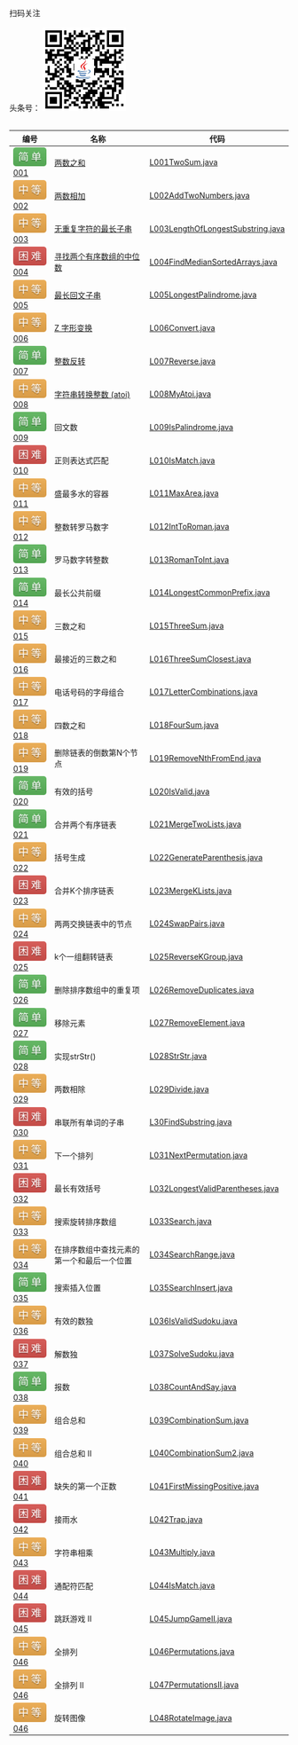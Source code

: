 扫码关注
<br>
<br>
头条号：
<img src="./img/toutiao.png" width = "150" height = "150"/>　　
<br>
<br>

|编号|名称|代码|
|----|---|----|
|[![](./img/easy.svg) 001](https://leetcode-cn.com/problems/two-sum/)|[两数之和](http://java-code.net/article/detail/11)|[L001TwoSum.java](https://github.com/ybjx/Leetcode/blob/master/solution/src/main/java/com/ybjx/leetcode/solution/L001TwoSum.java)|
|[![](./img/middle.svg) 002](https://leetcode-cn.com/problems/add-two-numbers/)|[两数相加](http://java-code.net/article/detail/12)|[L002AddTwoNumbers.java](https://github.com/ybjx/Leetcode/blob/master/solution/src/main/java/com/ybjx/leetcode/solution/L002AddTwoNumbers.java)|
|[![](./img/middle.svg) 003](https://leetcode-cn.com/problems/longest-substring-without-repeating-characters/)|[无重复字符的最长子串](http://java-code.net/article/detail/13)|[L003LengthOfLongestSubstring.java](https://github.com/ybjx/Leetcode/blob/master/solution/src/main/java/com/ybjx/leetcode/solution/L003LengthOfLongestSubstring.java)|
|[![](./img/hard.svg) 004](https://leetcode-cn.com/problems/median-of-two-sorted-arrays/)|[寻找两个有序数组的中位数](http://java-code.net/article/detail/14)|[L004FindMedianSortedArrays.java](https://github.com/ybjx/Leetcode/blob/master/solution/src/main/java/com/ybjx/leetcode/solution/L004FindMedianSortedArrays.java)|
|[![](./img/middle.svg) 005](https://leetcode-cn.com/problems/longest-palindromic-substring/)|[最长回文子串](http://java-code.net/article/detail/15)|[L005LongestPalindrome.java](https://github.com/ybjx/Leetcode/blob/master/solution/src/main/java/com/ybjx/leetcode/solution/L005LongestPalindrome.java)|
|[![](./img/middle.svg) 006](https://leetcode-cn.com/problems/zigzag-conversion/)|[Z 字形变换](http://java-code.net/article/detail/16)|[L006Convert.java](https://github.com/ybjx/Leetcode/blob/master/solution/src/main/java/com/ybjx/leetcode/solution/L006Convert.java)|
|[![](./img/easy.svg) 007](https://leetcode-cn.com/problems/reverse-integer/)|[整数反转](http://java-code.net/article/detail/17)|[L007Reverse.java](https://github.com/ybjx/Leetcode/blob/master/solution/src/main/java/com/ybjx/leetcode/solution/L007Reverse.java)|
|[![](./img/middle.svg) 008](https://leetcode-cn.com/problems/string-to-integer-atoi/)|[字符串转换整数 (atoi)](http://java-code.net/article/detail/18)|[L008MyAtoi.java](https://github.com/ybjx/Leetcode/blob/master/solution/src/main/java/com/ybjx/leetcode/solution/L008MyAtoi.java)|
|[![](./img/easy.svg) 009](https://leetcode-cn.com/problems/palindrome-number/submissions/)|回文数|[L009IsPalindrome.java](https://github.com/ybjx/Leetcode/blob/master/solution/src/main/java/com/ybjx/leetcode/solution/L009IsPalindrome.java)|
|[![](./img/hard.svg) 010](https://leetcode-cn.com/problems/regular-expression-matching/)|正则表达式匹配|[L010IsMatch.java](https://github.com/ybjx/Leetcode/blob/master/solution/src/main/java/com/ybjx/leetcode/solution/L010IsMatch.java)|
|[![](./img/middle.svg) 011](https://leetcode-cn.com/problems/container-with-most-water/submissions/)|盛最多水的容器|[L011MaxArea.java](https://github.com/ybjx/Leetcode/blob/master/solution/src/main/java/com/ybjx/leetcode/solution/L011MaxArea.java)|
|[![](./img/middle.svg) 012](https://leetcode-cn.com/problems/integer-to-roman/)|整数转罗马数字|[L012IntToRoman.java](https://github.com/ybjx/Leetcode/blob/master/solution/src/main/java/com/ybjx/leetcode/solution/L012IntToRoman.java)|
|[![](./img/easy.svg) 013](https://leetcode-cn.com/problems/roman-to-integer/)|罗马数字转整数|[L013RomanToInt.java](https://github.com/ybjx/Leetcode/blob/master/solution/src/main/java/com/ybjx/leetcode/solution/L013RomanToInt.java)|
|[![](./img/easy.svg) 014](https://leetcode-cn.com/problems/longest-common-prefix/)|最长公共前缀|[L014LongestCommonPrefix.java](https://github.com/ybjx/Leetcode/blob/master/solution/src/main/java/com/ybjx/leetcode/solution/L014LongestCommonPrefix.java)|
|[![](./img/middle.svg) 015](https://leetcode-cn.com/problems/3sum/)|三数之和|[L015ThreeSum.java](https://github.com/ybjx/Leetcode/blob/master/solution/src/main/java/com/ybjx/leetcode/solution/L015ThreeSum.java)|
|[![](./img/middle.svg) 016](https://leetcode-cn.com/problems/3sum-closest/)|最接近的三数之和|[L016ThreeSumClosest.java](https://github.com/ybjx/Leetcode/blob/master/solution/src/main/java/com/ybjx/leetcode/solution/L016ThreeSumClosest.java)|
|[![](./img/middle.svg) 017](https://leetcode-cn.com/problems/letter-combinations-of-a-phone-number/)|电话号码的字母组合|[L017LetterCombinations.java](https://github.com/ybjx/Leetcode/blob/master/solution/src/main/java/com/ybjx/leetcode/solution/L017LetterCombinations.java)|
|[![](./img/middle.svg) 018](https://leetcode-cn.com/problems/4sum/)|四数之和|[L018FourSum.java](https://github.com/ybjx/Leetcode/blob/master/solution/src/main/java/com/ybjx/leetcode/solution/L018FourSum.java)|
|[![](./img/middle.svg) 019](https://leetcode-cn.com/problems/remove-nth-node-from-end-of-list/)|删除链表的倒数第N个节点|[L019RemoveNthFromEnd.java](https://github.com/ybjx/Leetcode/blob/master/solution/src/main/java/com/ybjx/leetcode/solution/L019RemoveNthFromEnd.java)|
|[![](./img/easy.svg) 020](https://leetcode-cn.com/problems/valid-parentheses/)|有效的括号|[L020IsValid.java](https://github.com/ybjx/Leetcode/blob/master/solution/src/main/java/com/ybjx/leetcode/solution/L020IsValid.java)|
|[![](./img/easy.svg) 021](https://leetcode-cn.com/problems/merge-two-sorted-lists/)|合并两个有序链表|[L021MergeTwoLists.java](https://github.com/ybjx/Leetcode/blob/master/solution/src/main/java/com/ybjx/leetcode/solution/L021MergeTwoLists.java)|
|[![](./img/middle.svg) 022](https://leetcode-cn.com/problems/generate-parentheses/)|括号生成|[L022GenerateParenthesis.java](https://github.com/ybjx/Leetcode/blob/master/solution/src/main/java/com/ybjx/leetcode/solution/L022GenerateParenthesis.java)|
|[![](./img/hard.svg) 023](https://leetcode-cn.com/problems/merge-k-sorted-lists/)|合并K个排序链表|[L023MergeKLists.java](https://github.com/ybjx/Leetcode/blob/master/solution/src/main/java/com/ybjx/leetcode/solution/L023MergeKLists.java)|
|[![](./img/middle.svg) 024](https://leetcode-cn.com/problems/swap-nodes-in-pairs/)|两两交换链表中的节点|[L024SwapPairs.java](https://github.com/ybjx/Leetcode/blob/master/solution/src/main/java/com/ybjx/leetcode/solution/L024SwapPairs.java)|
|[![](./img/hard.svg) 025](https://leetcode-cn.com/problems/reverse-nodes-in-k-group/)|k个一组翻转链表|[L025ReverseKGroup.java](https://github.com/ybjx/Leetcode/blob/master/solution/src/main/java/com/ybjx/leetcode/solution/L025ReverseKGroup.java)|
|[![](./img/easy.svg) 026](https://leetcode-cn.com/problems/remove-duplicates-from-sorted-array/)|删除排序数组中的重复项|[L026RemoveDuplicates.java](https://github.com/ybjx/Leetcode/blob/master/solution/src/main/java/com/ybjx/leetcode/solution/L026RemoveDuplicates.java)|
|[![](./img/easy.svg) 027](https://leetcode-cn.com/problems/remove-element/)|移除元素|[L027RemoveElement.java](https://github.com/ybjx/Leetcode/blob/master/solution/src/main/java/com/ybjx/leetcode/solution/L027RemoveElement.java)|
|[![](./img/easy.svg) 028](https://leetcode-cn.com/problems/implement-strstr/)|实现strStr()|[L028StrStr.java](https://github.com/ybjx/Leetcode/blob/master/solution/src/main/java/com/ybjx/leetcode/solution/L028StrStr.java)|
|[![](./img/middle.svg) 029](https://leetcode-cn.com/problems/divide-two-integers/)|两数相除|[L029Divide.java](https://github.com/ybjx/Leetcode/blob/master/solution/src/main/java/com/ybjx/leetcode/solution/L029Divide.java)|
|[![](./img/hard.svg) 030](https://leetcode-cn.com/problems/substring-with-concatenation-of-all-words/)|串联所有单词的子串|[L30FindSubstring.java](https://github.com/ybjx/Leetcode/blob/master/solution/src/main/java/com/ybjx/leetcode/solution/L30FindSubstring.java)|
|[![](./img/middle.svg) 031](https://leetcode-cn.com/problems/next-permutation/)|下一个排列|[L031NextPermutation.java](https://github.com/ybjx/Leetcode/blob/master/solution/src/main/java/com/ybjx/leetcode/solution/L031NextPermutation.java)|
|[![](./img/hard.svg) 032](https://leetcode-cn.com/problems/longest-valid-parentheses/)|最长有效括号|[L032LongestValidParentheses.java](https://github.com/ybjx/Leetcode/blob/master/solution/src/main/java/com/ybjx/leetcode/solution/L032LongestValidParentheses.java)|
|[![](./img/middle.svg) 033](https://leetcode-cn.com/problems/search-in-rotated-sorted-array/)|搜索旋转排序数组|[L033Search.java](https://github.com/ybjx/Leetcode/blob/master/solution/src/main/java/com/ybjx/leetcode/solution/L033Search.java)|
|[![](./img/middle.svg) 034](https://leetcode-cn.com/problems/find-first-and-last-position-of-element-in-sorted-array/)|在排序数组中查找元素的第一个和最后一个位置|[L034SearchRange.java](https://github.com/ybjx/Leetcode/blob/master/solution/src/main/java/com/ybjx/leetcode/solution/L034SearchRange.java)|
|[![](./img/easy.svg) 035](https://leetcode-cn.com/problems/search-insert-position/)|搜索插入位置|[L035SearchInsert.java](https://github.com/ybjx/Leetcode/blob/master/solution/src/main/java/com/ybjx/leetcode/solution/L035SearchInsert.java)|
|[![](./img/middle.svg) 036](https://leetcode-cn.com/problems/valid-sudoku/)|有效的数独|[L036IsValidSudoku.java](https://github.com/ybjx/Leetcode/blob/master/solution/src/main/java/com/ybjx/leetcode/solution/L036IsValidSudoku.java)|
|[![](./img/hard.svg) 037](https://leetcode-cn.com/problems/sudoku-solver/)|解数独|[L037SolveSudoku.java](https://github.com/ybjx/Leetcode/blob/master/solution/src/main/java/com/ybjx/leetcode/solution/L037SolveSudoku.java)|
|[![](./img/easy.svg) 038](https://leetcode-cn.com/problems/count-and-say/submissions/)|报数|[L038CountAndSay.java](https://github.com/ybjx/Leetcode/blob/master/solution/src/main/java/com/ybjx/leetcode/solution/L038CountAndSay.java)|
|[![](./img/middle.svg) 039](https://leetcode-cn.com/problems/combination-sum/)|组合总和|[L039CombinationSum.java](https://github.com/ybjx/Leetcode/blob/master/solution/src/main/java/com/ybjx/leetcode/solution/L039CombinationSum.java)|
|[![](./img/middle.svg) 040](https://leetcode-cn.com/problems/combination-sum-ii/)|组合总和 II|[L040CombinationSum2.java](https://github.com/ybjx/Leetcode/blob/master/solution/src/main/java/com/ybjx/leetcode/solution/L040CombinationSum2.java)|
|[![](./img/hard.svg) 041](https://leetcode-cn.com/problems/first-missing-positive/)|缺失的第一个正数|[L041FirstMissingPositive.java](https://github.com/ybjx/Leetcode/blob/master/solution/src/main/java/com/ybjx/leetcode/solution/L041FirstMissingPositive.java)|
|[![](./img/hard.svg) 042](https://leetcode-cn.com/problems/trapping-rain-water/)|接雨水|[L042Trap.java](https://github.com/ybjx/Leetcode/blob/master/solution/src/main/java/com/ybjx/leetcode/solution/L042Trap.java)|
|[![](./img/middle.svg) 043](https://leetcode-cn.com/problems/multiply-strings/submissions/)|字符串相乘|[L043Multiply.java](https://github.com/ybjx/Leetcode/blob/master/solution/src/main/java/com/ybjx/leetcode/solution/L043Multiply.java)|
|[![](./img/hard.svg) 044](https://leetcode-cn.com/problems/wildcard-matching/)|通配符匹配|[L044IsMatch.java](https://github.com/ybjx/Leetcode/blob/master/solution/src/main/java/com/ybjx/leetcode/solution/L044IsMatch.java)|
|[![](./img/hard.svg) 045](https://leetcode-cn.com/problems/jump-game-ii/)|跳跃游戏 II|[L045JumpGameII.java](https://github.com/ybjx/Leetcode/blob/master/solution/src/main/java/com/ybjx/leetcode/solution/L045JumpGameII.java)|
|[![](./img/middle.svg) 046](https://leetcode-cn.com/problems/permutations/)|全排列|[L046Permutations.java](https://github.com/ybjx/Leetcode/blob/master/solution/src/main/java/com/ybjx/leetcode/solution/L046Permutations.java)|
|[![](./img/middle.svg) 046](https://leetcode-cn.com/problems/permutations-ii/)|全排列 II|[L047PermutationsII.java](https://github.com/ybjx/Leetcode/blob/master/solution/src/main/java/com/ybjx/leetcode/solution/L047PermutationsII.java)|
|[![](./img/middle.svg) 046](https://leetcode-cn.com/problems/rotate-image/)|旋转图像|[L048RotateImage.java](https://github.com/ybjx/Leetcode/blob/master/solution/src/main/java/com/ybjx/leetcode/solution/L048RotateImage.java)|
